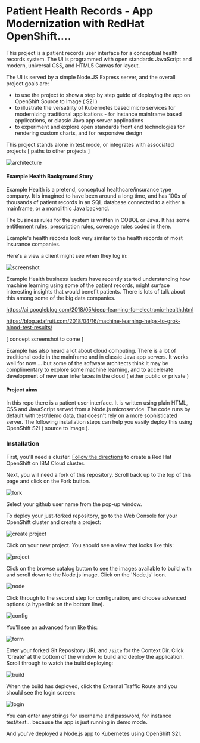 # Patient Health Records - App Modernization with RedHat OpenShift....

This project is a patient records user interface for a conceptual health records system. The UI is programmed with open standards JavaScript and modern, universal CSS, and HTML5 Canvas for layout.

The UI is served by a simple Node.JS Express server, and the overall project goals are:

- to use the project to show a step by step guide of deploying the app on OpenShift Source to Image ( S2I )
- to illustrate the versatility of Kubernetes based micro services for modernizing traditional applications - for instance mainframe based applications, or classic Java app server applications
- to experiment and explore open standards front end technologies for rendering custom charts, and for responsive design

This project stands alone in test mode, or integrates with associated projects [ paths to other projects ]

![architecture](./design/app-modernization-openshift-s2i-architecture-diagram.png)


#### Example Health Background Story

Example Health is a pretend, conceptual healthcare/insurance type company. It is imagined to have been around a long time, and has 100s of thousands of patient records in an SQL database connected to a either a mainframe, or a monolithic Java backend.

The business rules for the system is written in COBOL or Java. It has some entitlement rules, prescription rules, coverage rules coded in there.

Example's health records look very similar to the health records of most insurance companies.

Here's a view a client might see when they log in:

![screenshot](./design/mockup.png)

Example Health business leaders have recently started understanding how machine learning using some of the patient records, might surface interesting insights that would benefit patients. There is lots of talk about this among some of the big data companies.

https://ai.googleblog.com/2018/05/deep-learning-for-electronic-health.html

https://blog.adafruit.com/2018/04/16/machine-learning-helps-to-grok-blood-test-results/

[ concept screenshot to come ]

Example has also heard a lot about cloud computing. There is a lot of traditional code in the mainframe and in classic Java app servers. It works well for now ... but some of the software architects think it may be complimentary to explore some machine learning, and to accelerate development of new user interfaces in the cloud ( either public or private )


#### Project aims

In this repo there is a patient user interface. It is written using plain HTML, CSS and JavaScript served from a Node.js microservice. The code runs by default with test/demo data, that doesn't rely on a more sophisticated server. The following installation steps can help you easily deploy this using OpenShift S2I ( source to image ).

### Installation

First, you'll need a cluster. [Follow the directions](https://cloud.ibm.com/docs/containers?topic=containers-openshift_tutorial#openshift_create_cluster) to create a Red Hat OpenShift on IBM Cloud cluster.

Next, you will need a fork of this repository. Scroll back up to the top of this page and click on the Fork button.

![fork](./images/fork.png)

Select your github user name from the pop-up window.

To deploy your just-forked repository, go to the Web Console for your OpenShift cluster and create a project:

![create project](./images/createproject.png)

Click on your new project. You should see a view that looks like this:

![project](./images/projectview.png)

Click on the browse catalog button to see the images available to build with and scroll down to the Node.js image. Click on the 'Node.js' icon.

![node](./images/node.png)

Click through to the second step for configuration, and choose advanced options (a hyperlink on the bottom line).

![config](./images/advanced.png)

You'll see an advanced form like this:

![form](./images/node-advanced-form.png)

Enter your forked Git Repository URL and `/site` for the Context Dir. Click 'Create' at the bottom of the window to build and deploy the application. Scroll through to watch the build deploying:

![build](./images/build.png)

When the build has deployed, click the External Traffic Route and you should see the login screen:

![login](./images/login.png)

You can enter any strings for username and password, for instance test/test... because the app is just running in demo mode.

And you've deployed a Node.js app to Kubernetes using OpenShift S2I.
